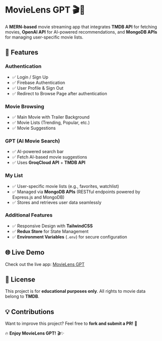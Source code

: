 # **MovieLens GPT 🎬🤖**  
A **MERN-based** movie streaming app that integrates **TMDB API** for fetching movies, **OpenAI API** for AI-powered recommendations, and **MongoDB APIs** for managing user-specific movie lists.

## **🚀 Features**  

### **Authentication**  
- ✅ Login / Sign Up  
- ✅ Firebase Authentication  
- ✅ User Profile & Sign Out  
- ✅ Redirect to Browse Page after authentication  

### **Movie Browsing**  
- ✅ Main Movie with Trailer Background  
- ✅ Movie Lists (Trending, Popular, etc.)  
- ✅ Movie Suggestions  

### **GPT (AI Movie Search)**  
- ✅ AI-powered search bar  
- ✅ Fetch AI-based movie suggestions  
- ✅ Uses **GroqCloud API** + **TMDB API**  

### **My List**  
- ✅ User-specific movie lists (e.g., favorites, watchlist)  
- ✅ Managed via **MongoDB APIs** (RESTful endpoints powered by Express.js and MongoDB)  
- ✅ Stores and retrieves user data seamlessly  

### **Additional Features**  
- ✅ Responsive Design with **TailwindCSS**  
- ✅ **Redux Store** for State Management  
- ✅ **Environment Variables** (`.env`) for secure configuration  

## **🌐 Live Demo**  
Check out the live app: [MovieLens GPT](https://movielens18.web.app)  

## **📜 License**  
This project is for **educational purposes only**. All rights to movie data belong to **TMDB**.  

## **💡 Contributions**  
Want to improve this project? Feel free to **fork and submit a PR!** 🎉  

🔥 **Enjoy MovieLens GPT!** 🎬✨ 